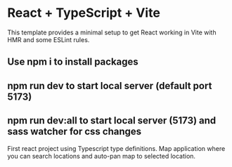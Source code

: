 # React + TypeScript + Vite

This template provides a minimal setup to get React working in Vite with HMR and some ESLint rules.

## Use npm i to install packages

## npm run dev to start local server (default port 5173)

## npm run dev:all to start local server (5173) and sass watcher for css changes

First react project using Typescript type definitions. Map application where you can search locations and auto-pan map to selected location.

